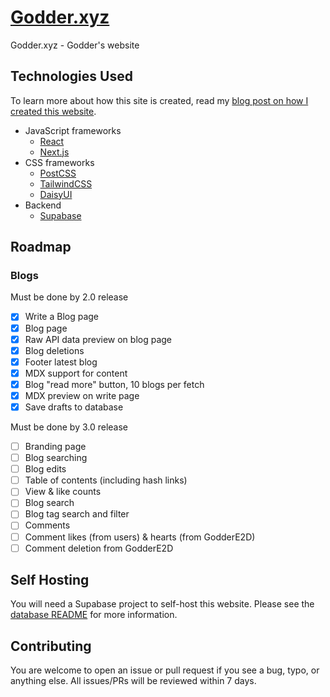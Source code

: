 # [Godder.xyz](https://www.godder.xyz/)

Godder.xyz - Godder's website

## Technologies Used

To learn more about how this site is created, read my [blog post on how I created this website](https://godder.xyz/blog/hello-world).

- JavaScript frameworks
  - [React](https://reactjs.org)
  - [Next.js](https://nextjs.org)
- CSS frameworks
  - [PostCSS](https://postcss.org)
  - [TailwindCSS](https://tailwindcss.com)
  - [DaisyUI](https://daisyui.com)
- Backend
  - [Supabase](https://supabase.com)

## Roadmap

### Blogs

Must be done by 2.0 release

- [x] Write a Blog page
- [x] Blog page
- [x] Raw API data preview on blog page
- [x] Blog deletions
- [x] Footer latest blog
- [x] MDX support for content
- [x] Blog "read more" button, 10 blogs per fetch
- [x] MDX preview on write page
- [x] Save drafts to database

Must be done by 3.0 release

- [ ] Branding page
- [ ] Blog searching
- [ ] Blog edits
- [ ] Table of contents (including hash links)
- [ ] View & like counts
- [ ] Blog search
- [ ] Blog tag search and filter
- [ ] Comments
- [ ] Comment likes (from users) & hearts (from GodderE2D)
- [ ] Comment deletion from GodderE2D

## Self Hosting

You will need a Supabase project to self-host this website. Please see the [database README](database/README.md) for more information.

## Contributing

You are welcome to open an issue or pull request if you see a bug, typo, or anything else. All issues/PRs will be reviewed within 7 days.
